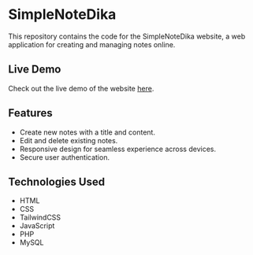 # SimpleNoteDika

This repository contains the code for the SimpleNoteDika website, a web application for creating and managing notes online.

## Live Demo

Check out the live demo of the website [here](https://simplenotedika.000webhostapp.com/).

## Features

- Create new notes with a title and content.
- Edit and delete existing notes.
- Responsive design for seamless experience across devices.
- Secure user authentication.

## Technologies Used

- HTML
- CSS
- TailwindCSS
- JavaScript
- PHP
- MySQL
